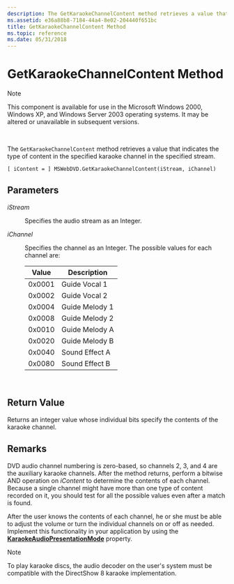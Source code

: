 ```yaml
---
description: The GetKaraokeChannelContent method retrieves a value that indicates the type of content in the specified karaoke channel in the specified stream.
ms.assetid: e36a88b8-7184-44a4-8e02-204440f651bc
title: GetKaraokeChannelContent Method
ms.topic: reference
ms.date: 05/31/2018
---
```


# GetKaraokeChannelContent Method

> [!Note]  
> This component is available for use in the Microsoft Windows 2000, Windows XP, and Windows Server 2003 operating systems. It may be altered or unavailable in subsequent versions.

 

The `GetKaraokeChannelContent` method retrieves a value that indicates the type of content in the specified karaoke channel in the specified stream.

``` syntax
[ iContent = ] MSWebDVD.GetKaraokeChannelContent(iStream, iChannel)
```

## Parameters

<dl> <dt>

<span id="iStream"></span><span id="istream"></span><span id="ISTREAM"></span>*iStream*
</dt> <dd>

Specifies the audio stream as an Integer.

</dd> <dt>

<span id="iChannel"></span><span id="ichannel"></span><span id="ICHANNEL"></span>*iChannel*
</dt> <dd>

Specifies the channel as an Integer. The possible values for each channel are:



| Value  | Description    |
|--------|----------------|
| 0x0001 | Guide Vocal 1  |
| 0x0002 | Guide Vocal 2  |
| 0x0004 | Guide Melody 1 |
| 0x0008 | Guide Melody 2 |
| 0x0010 | Guide Melody A |
| 0x0020 | Guide Melody B |
| 0x0040 | Sound Effect A |
| 0x0080 | Sound Effect B |



 

</dd> </dl>

## Return Value

Returns an integer value whose individual bits specify the contents of the karaoke channel.

## Remarks

DVD audio channel numbering is zero-based, so channels 2, 3, and 4 are the auxiliary karaoke channels. After the method returns, perform a bitwise AND operation on *iContent* to determine the contents of each channel. Because a single channel might have more than one type of content recorded on it, you should test for all the possible values even after a match is found.

After the user knows the contents of each channel, he or she must be able to adjust the volume or turn the individual channels on or off as needed. Implement this functionality in your application by using the [**KaraokeAudioPresentationMode**](karaokeaudiopresentationmode-property.md) property.

> [!Note]  
> To play karaoke discs, the audio decoder on the user's system must be compatible with the DirectShow 8 karaoke implementation.

 

 

 



